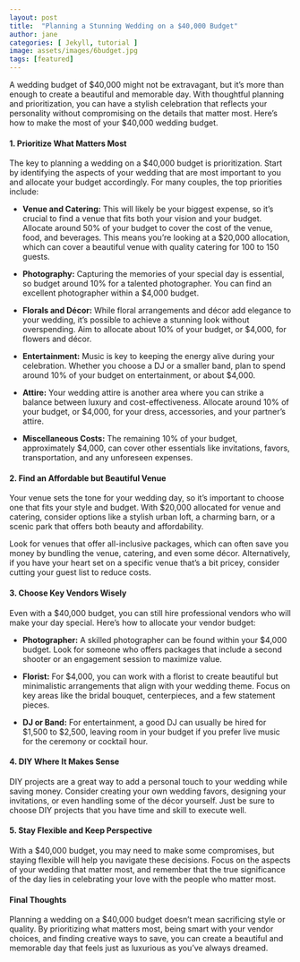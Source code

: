 ```yaml
---
layout: post
title:  "Planning a Stunning Wedding on a $40,000 Budget"
author: jane
categories: [ Jekyll, tutorial ]
image: assets/images/6budget.jpg
tags: [featured]
---
```

  
A wedding budget of $40,000 might not be extravagant, but it’s more than enough to create a beautiful and memorable day. With thoughtful planning and prioritization, you can have a stylish celebration that reflects your personality without compromising on the details that matter most. Here’s how to make the most of your $40,000 wedding budget.

#### 1. Prioritize What Matters Most

The key to planning a wedding on a $40,000 budget is prioritization. Start by identifying the aspects of your wedding that are most important to you and allocate your budget accordingly. For many couples, the top priorities include:

- **Venue and Catering:** This will likely be your biggest expense, so it’s crucial to find a venue that fits both your vision and your budget. Allocate around 50% of your budget to cover the cost of the venue, food, and beverages. This means you’re looking at a $20,000 allocation, which can cover a beautiful venue with quality catering for 100 to 150 guests.

- **Photography:** Capturing the memories of your special day is essential, so budget around 10% for a talented photographer. You can find an excellent photographer within a $4,000 budget.

- **Florals and Décor:** While floral arrangements and décor add elegance to your wedding, it’s possible to achieve a stunning look without overspending. Aim to allocate about 10% of your budget, or $4,000, for flowers and décor.

- **Entertainment:** Music is key to keeping the energy alive during your celebration. Whether you choose a DJ or a smaller band, plan to spend around 10% of your budget on entertainment, or about $4,000.

- **Attire:** Your wedding attire is another area where you can strike a balance between luxury and cost-effectiveness. Allocate around 10% of your budget, or $4,000, for your dress, accessories, and your partner’s attire.

- **Miscellaneous Costs:** The remaining 10% of your budget, approximately $4,000, can cover other essentials like invitations, favors, transportation, and any unforeseen expenses.

#### 2. Find an Affordable but Beautiful Venue

Your venue sets the tone for your wedding day, so it’s important to choose one that fits your style and budget. With $20,000 allocated for venue and catering, consider options like a stylish urban loft, a charming barn, or a scenic park that offers both beauty and affordability.

Look for venues that offer all-inclusive packages, which can often save you money by bundling the venue, catering, and even some décor. Alternatively, if you have your heart set on a specific venue that’s a bit pricey, consider cutting your guest list to reduce costs.

#### 3. Choose Key Vendors Wisely

Even with a $40,000 budget, you can still hire professional vendors who will make your day special. Here’s how to allocate your vendor budget:

- **Photographer:** A skilled photographer can be found within your $4,000 budget. Look for someone who offers packages that include a second shooter or an engagement session to maximize value.
  
- **Florist:** For $4,000, you can work with a florist to create beautiful but minimalistic arrangements that align with your wedding theme. Focus on key areas like the bridal bouquet, centerpieces, and a few statement pieces.
  
- **DJ or Band:** For entertainment, a good DJ can usually be hired for $1,500 to $2,500, leaving room in your budget if you prefer live music for the ceremony or cocktail hour.

#### 4. DIY Where It Makes Sense

DIY projects are a great way to add a personal touch to your wedding while saving money. Consider creating your own wedding favors, designing your invitations, or even handling some of the décor yourself. Just be sure to choose DIY projects that you have time and skill to execute well.

#### 5. Stay Flexible and Keep Perspective

With a $40,000 budget, you may need to make some compromises, but staying flexible will help you navigate these decisions. Focus on the aspects of your wedding that matter most, and remember that the true significance of the day lies in celebrating your love with the people who matter most.

#### Final Thoughts

Planning a wedding on a $40,000 budget doesn’t mean sacrificing style or quality. By prioritizing what matters most, being smart with your vendor choices, and finding creative ways to save, you can create a beautiful and memorable day that feels just as luxurious as you’ve always dreamed.